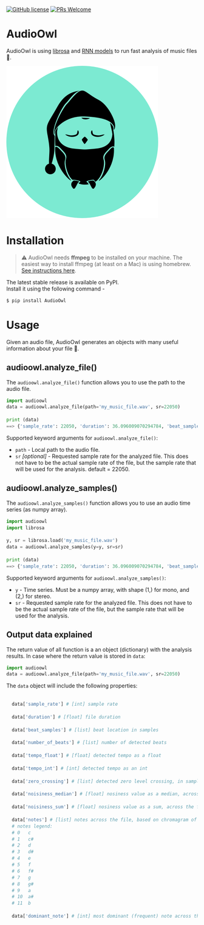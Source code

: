 
[![GitHub license](https://img.shields.io/github/license/Naereen/StrapDown.js.svg)](https://github.com/Naereen/StrapDown.js/blob/master/LICENSE)
[![PRs Welcome](https://img.shields.io/badge/PRs-welcome-brightgreen.svg?style=flat-square)](http://makeapullrequest.com)

# AudioOwl
AudioOwl is using [librosa](https://librosa.github.io/librosa/index.html) and [RNN models](http://madmom.readthedocs.io/en/latest/index.html) to run fast analysis of music files 🎸.

![AudioOwl](Images/AudioOwl.png)

# Installation

> ⚠️ AudioOwl needs **ffmpeg** to be installed on your machine.
> The easiest way to install ffmpeg (at least on a Mac) is using homebrew. [See instructions here](https://gist.github.com/clayton/6196167).

The latest stable release is available on PyPI.  
Install it using the following command -

```bash
$ pip install AudioOwl
```

# Usage
Given an audio file, AudioOwl generates an objects with many useful information about your file 💪.

## audioowl.analyze_file()
The ``audioowl.analyze_file()`` function allows you to use the path to the audio file.

```python
import audioowl
data = audioowl.analyze_file(path='my_music_file.wav', sr=22050)

print (data)
==> {'sample_rate': 22050, 'duration': 36.096009070294784, 'beat_samples': [12794, 40148, 66179, 93092, ...}
```
Supported keyword arguments for ``audioowl.analyze_file()``:
- ``path`` - Local path to the audio file.
- ``sr`` *[optional]* - Requested sample rate for the analyzed file. This does not have to be the actual sample rate of the file, but the sample rate that will be used for the analysis. default = 22050.

## audioowl.analyze_samples()
The ``audioowl.analyze_samples()`` function allows you to use an audio time series (as numpy array).

```python
import audioowl
import librosa

y, sr = librosa.load('my_music_file.wav')
data = audioowl.analyze_samples(y=y, sr=sr)

print (data)
==> {'sample_rate': 22050, 'duration': 36.096009070294784, 'beat_samples': [12794, 40148, 66179, 93092, ...}
```
Supported keyword arguments for ``audioowl.analyze_samples()``:
- ``y`` - Time series. Must be a numpy array, with shape (1,) for mono, and (2,) for stereo.
- ``sr`` - Requested sample rate for the analyzed file. This does not have to be the actual sample rate of the file, but the sample rate that will be used for the analysis.

## Output data explained
The return value of all function is a an object (dictionary) with the analysis results.
In case where the return value is stored in ``data``:
```python
import audioowl
data = audioowl.analyze_file(path='my_music_file.wav', sr=22050)
```
The ``data`` object will include the following properties:

```python

  data['sample_rate'] # [int] sample rate

  data['duration'] # [float] file duration

  data['beat_samples'] # [list] beat location in samples

  data['number_of_beats'] # [list] number of detected beats

  data['tempo_float'] # [float] detected tempo as a float

  data['tempo_int'] # [int] detected tempo as an int

  data['zero_crossing'] # [list] detected zero level crossing, in samples detected

  data['noisiness_median'] # [float] nosiness value as a median, across the file

  data['noisiness_sum'] # [float] nosiness value as a sum, across the file

  data['notes'] # [list] notes across the file, based on chromagram of hop_length=512 samples.
  # notes legend:
  # 0   c
  # 1   c#
  # 2   d
  # 3   d#
  # 4   e
  # 5   f
  # 6   f#
  # 7   g
  # 8   g#
  # 9   a
  # 10  a#
  # 11  b

  data['dominant_note'] # [int] most dominant (frequent) note across the file

```
